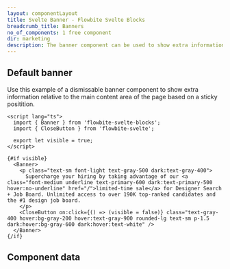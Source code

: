 ```yaml
---
layout: componentLayout
title: Svelte Banner - Flowbite Svelte Blocks
breadcrumb_title: Banners
no_of_components: 1 free component
dir: marketing
description: The banner component can be used to show extra information or enable interactions with the user without affecting the main content area of the website.
---
```


<script>
  import { TableProp, TableDefaultRow, CompoAttributesViewer } from '../utils'
  import componentData1 from '../component-data/Banner.json'
</script>

## Default banner

Use this example of a dismissable banner component to show extra information relative to the main content area of the page based on a sticky positition.

```svelte example
<script lang="ts">
  import { Banner } from 'flowbite-svelte-blocks';
  import { CloseButton } from 'flowbite-svelte';

  export let visible = true;
</script>

{#if visible}
  <Banner>
    <p class="text-sm font-light text-gray-500 dark:text-gray-400">
      Supercharge your hiring by taking advantage of our <a class="font-medium underline text-primary-600 dark:text-primary-500 hover:no-underline" href="/">limited-time sale</a> for Designer Search + Job Board. Unlimited access to over 190K top-ranked candidates and the #1 design job board.
    </p>
    <CloseButton on:click={() => (visible = false)} class="text-gray-400 hover:bg-gray-200 hover:text-gray-900 rounded-lg text-sm p-1.5 dark:hover:bg-gray-600 dark:hover:text-white" />
  </Banner>
{/if}
```

## Component data

<CompoAttributesViewer componentData={componentData1}/>
